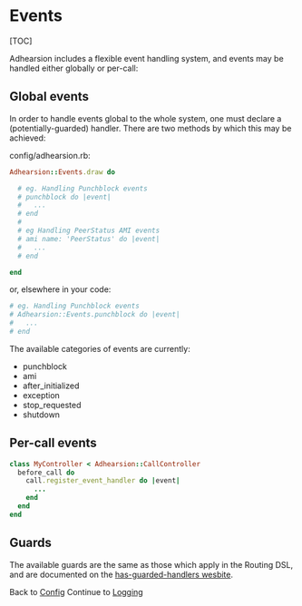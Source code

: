 # Events

[TOC]

Adhearsion includes a flexible event handling system, and events may be handled either globally or per-call:

## Global events

In order to handle events global to the whole system, one must declare a (potentially-guarded) handler. There are two methods by which this may be achieved:

config/adhearsion.rb:

```ruby
Adhearsion::Events.draw do

  # eg. Handling Punchblock events
  # punchblock do |event|
  #   ...
  # end
  #
  # eg Handling PeerStatus AMI events
  # ami name: 'PeerStatus' do |event|
  #   ...
  # end

end
```

or, elsewhere in your code:

```ruby
# eg. Handling Punchblock events
# Adhearsion::Events.punchblock do |event|
#   ...
# end
```

The available categories of events are currently:

* punchblock
* ami
* after_initialized
* exception
* stop_requested
* shutdown

## Per-call events

```ruby
class MyController < Adhearsion::CallController
  before_call do
    call.register_event_handler do |event|
      ...
    end
  end
end
```

## Guards

The available guards are the same as those which apply in the Routing DSL, and are documented on the [has-guarded-handlers wesbite](http://adhearsion.github.com/has-guarded-handlers).

<div class='docs-progress-nav'>
  <span class='back'>
    Back to <a href="/docs/config">Config</a>
  </span>
  <span class='forward'>
    Continue to <a href="/docs/logging">Logging</a>
  </span>
</div>
